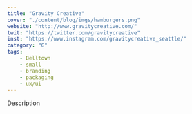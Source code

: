 ```yaml
---
title: "Gravity Creative"
cover: "./content/blog/imgs/hamburgers.png"
website: "http://www.gravitycreative.com/"
twit: "https://twitter.com/gravitycreative"
inst: "https://www.instagram.com/gravitycreative_seattle/"
category: "G"
tags:
    - Belltown
    - small
    - branding
    - packaging
    - ux/ui
---
```


Description

